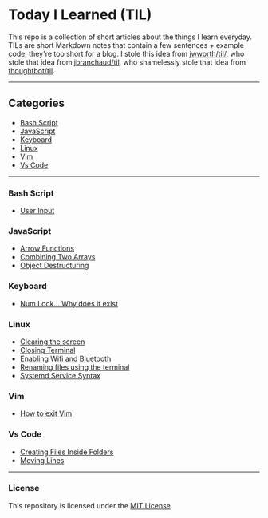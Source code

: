 # Today I Learned (TIL)

This repo is a collection of short articles about the things I learn everyday.
TILs are short Markdown notes that contain a few sentences + example code, they're too short for a blog.
I stole this idea from [jwworth/til/](https://github.com/jwworth/til/), who stole that idea from [jbranchaud/til](https://github.com/jbranchaud/til/), who shamelessly stole that idea from [thoughtbot/til](https://github.com/thoughtbot/til).

---

## Categories
* [Bash Script](#bash-script)
* [JavaScript](#javascript)
* [Keyboard](#keyboard)
* [Linux](#linux)
* [Vim](#vim)
* [Vs Code](#vs-code)

---

### Bash Script
  * [User Input](Bash%20Script/User%20Input.md)
### JavaScript
  * [Arrow Functions](JavaScript/Arrow%20Functions.md)
  * [Combining Two Arrays](JavaScript/Combining%20Two%20Arrays.md)
  * [Object Destructuring](JavaScript/Object%20Destructuring.md)
### Keyboard
  * [Num Lock... Why does it exist](Keyboard/Num%20Lock...%20Why%20does%20it%20exist.md)
### Linux
  * [Clearing the screen](Linux/Clearing%20the%20screen.md)
  * [Closing Terminal](Linux/Closing%20Terminal.md)
  * [Enabling Wifi and Bluetooth](Linux/Enabling%20Wifi%20and%20Bluetooth.md)
  * [Renaming files using the terminal](Linux/Renaming%20files%20using%20the%20terminal.md)
  * [Systemd Service Syntax](Linux/Systemd%20Service%20Syntax.md)
### Vim
  * [How to exit Vim](Vim/How%20to%20exit%20Vim.md)
### Vs Code
  * [Creating Files Inside Folders](Vs%20Code/Creating%20Files%20Inside%20Folders.md)
  * [Moving Lines](Vs%20Code/Moving%20Lines.md)

---

### License

This repository is licensed under the [MIT License](http://www.opensource.org/licenses/MIT).
